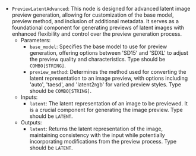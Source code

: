 - `PreviewLatentAdvanced`: This node is designed for advanced latent image preview generation, allowing for customization of the base model, preview method, and inclusion of additional metadata. It serves as a foundational component for generating previews of latent images with enhanced flexibility and control over the preview generation process.
    - Parameters:
        - `base_model`: Specifies the base model to use for preview generation, offering options between 'SD15' and 'SDXL' to adjust the preview quality and characteristics. Type should be `COMBO[STRING]`.
        - `preview_method`: Determines the method used for converting the latent representation to an image preview, with options including 'auto', 'taesd', and 'latent2rgb' for varied preview styles. Type should be `COMBO[STRING]`.
    - Inputs:
        - `latent`: The latent representation of an image to be previewed. It is a crucial component for generating the image preview. Type should be `LATENT`.
    - Outputs:
        - `latent`: Returns the latent representation of the image, maintaining consistency with the input while potentially incorporating modifications from the preview process. Type should be `LATENT`.
